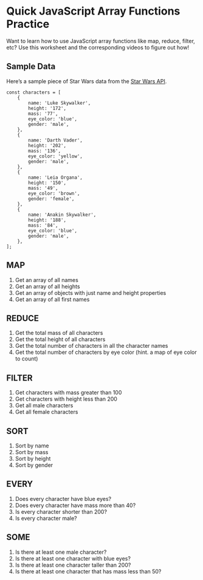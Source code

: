 Quick JavaScript Array Functions Practice
=========================================

Want to learn how to use JavaScript array functions like map, reduce, filter, etc? Use this worksheet and the corresponding videos to figure out how!

Sample Data
-----------

Here’s a sample piece of Star Wars data from the [Star Wars API](https://swapi.dev/).

    const characters = [
        {
            name: 'Luke Skywalker',
            height: '172',
            mass: '77',
            eye_color: 'blue',
            gender: 'male',
        },
        {
            name: 'Darth Vader',
            height: '202',
            mass: '136',
            eye_color: 'yellow',
            gender: 'male',
        },
        {
            name: 'Leia Organa',
            height: '150',
            mass: '49',
            eye_color: 'brown',
            gender: 'female',
        },
        {
            name: 'Anakin Skywalker',
            height: '188',
            mass: '84',
            eye_color: 'blue',
            gender: 'male',
        },
    ];

MAP
---

1.  Get an array of all names
2.  Get an array of all heights
3.  Get an array of objects with just name and height properties
4.  Get an array of all first names

REDUCE
------

1.  Get the total mass of all characters
2.  Get the total height of all characters
3.  Get the total number of characters in all the character names
4.  Get the total number of characters by eye color (hint. a map of eye color to count)

FILTER
------

1.  Get characters with mass greater than 100
2.  Get characters with height less than 200
3.  Get all male characters
4.  Get all female characters

SORT
----

1.  Sort by name
2.  Sort by mass
3.  Sort by height
4.  Sort by gender

EVERY
-----

1.  Does every character have blue eyes?
2.  Does every character have mass more than 40?
3.  Is every character shorter than 200?
4.  Is every character male?

SOME
----

1.  Is there at least one male character?
2.  Is there at least one character with blue eyes?
3.  Is there at least one character taller than 200?
4.  Is there at least one character that has mass less than 50?
